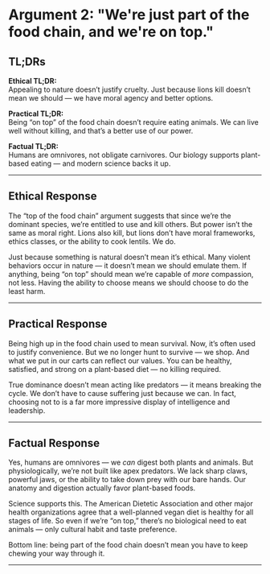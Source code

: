 # Argument 2: "We're just part of the food chain, and we're on top."

## TL;DRs

**Ethical TL;DR:**  
Appealing to nature doesn’t justify cruelty. Just because lions kill doesn’t mean we should — we have moral agency and better options.

**Practical TL;DR:**  
Being “on top” of the food chain doesn’t require eating animals. We can live well without killing, and that’s a better use of our power.

**Factual TL;DR:**  
Humans are omnivores, not obligate carnivores. Our biology supports plant-based eating — and modern science backs it up.

---

## Ethical Response

The “top of the food chain” argument suggests that since we’re the dominant species, we’re entitled to use and kill others. But power isn’t the same as moral right. Lions also kill, but lions don’t have moral frameworks, ethics classes, or the ability to cook lentils. We do.

Just because something is natural doesn’t mean it’s ethical. Many violent behaviors occur in nature — it doesn’t mean we should emulate them. If anything, being “on top” should mean we’re capable of *more* compassion, not less. Having the ability to choose means we should choose to do the least harm.

---

## Practical Response

Being high up in the food chain used to mean survival. Now, it’s often used to justify convenience. But we no longer hunt to survive — we shop. And what we put in our carts can reflect our values. You can be healthy, satisfied, and strong on a plant-based diet — no killing required.

True dominance doesn’t mean acting like predators — it means breaking the cycle. We don’t have to cause suffering just because we can. In fact, choosing not to is a far more impressive display of intelligence and leadership.

---

## Factual Response

Yes, humans are omnivores — we *can* digest both plants and animals. But physiologically, we’re not built like apex predators. We lack sharp claws, powerful jaws, or the ability to take down prey with our bare hands. Our anatomy and digestion actually favor plant-based foods.

Science supports this. The American Dietetic Association and other major health organizations agree that a well-planned vegan diet is healthy for all stages of life. So even if we’re “on top,” there’s no biological need to eat animals — only cultural habit and taste preference.

Bottom line: being part of the food chain doesn’t mean you have to keep chewing your way through it.

---
